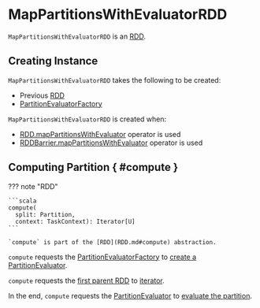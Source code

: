 # MapPartitionsWithEvaluatorRDD

`MapPartitionsWithEvaluatorRDD` is an [RDD](RDD.md).

## Creating Instance

`MapPartitionsWithEvaluatorRDD` takes the following to be created:

* <span id="prev"> Previous [RDD](RDD.md)
* <span id="evaluatorFactory"> [PartitionEvaluatorFactory](../PartitionEvaluatorFactory.md)

`MapPartitionsWithEvaluatorRDD` is created when:

* [RDD.mapPartitionsWithEvaluator](RDD.md#mapPartitionsWithEvaluator) operator is used
* [RDDBarrier.mapPartitionsWithEvaluator](../barrier-execution-mode/RDDBarrier.md#mapPartitionsWithEvaluator) operator is used

## Computing Partition { #compute }

??? note "RDD"

    ```scala
    compute(
      split: Partition,
      context: TaskContext): Iterator[U]
    ```

    `compute` is part of the [RDD](RDD.md#compute) abstraction.

`compute` requests the [PartitionEvaluatorFactory](#evaluatorFactory) to [create a PartitionEvaluator](../PartitionEvaluatorFactory.md#createEvaluator).

`compute` requests the [first parent RDD](RDD.md#firstParent) to [iterator](RDD.md#iterator).

In the end, `compute` requests the [PartitionEvaluator](../PartitionEvaluator.md) to [evaluate the partition](../PartitionEvaluator.md#eval).
